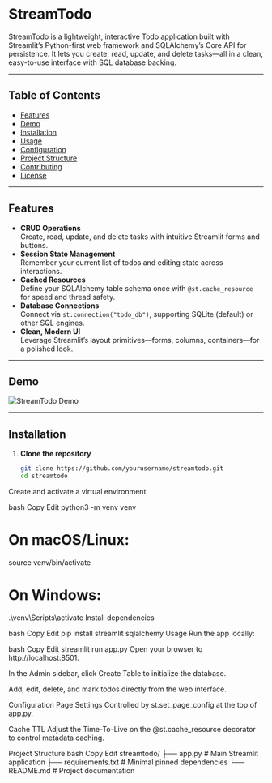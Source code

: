 # StreamTodo

StreamTodo is a lightweight, interactive Todo application built with Streamlit’s Python-first web framework and SQLAlchemy’s Core API for persistence. It lets you create, read, update, and delete tasks—all in a clean, easy-to-use interface with SQL database backing.

---

## Table of Contents

- [Features](#features)  
- [Demo](#demo)  
- [Installation](#installation)  
- [Usage](#usage)  
- [Configuration](#configuration)  
- [Project Structure](#project-structure)  
- [Contributing](#contributing)  
- [License](#license)  

---

## Features

- **CRUD Operations**  
  Create, read, update, and delete tasks with intuitive Streamlit forms and buttons.  
- **Session State Management**  
  Remember your current list of todos and editing state across interactions.  
- **Cached Resources**  
  Define your SQLAlchemy table schema once with `@st.cache_resource` for speed and thread safety.  
- **Database Connections**  
  Connect via `st.connection("todo_db")`, supporting SQLite (default) or other SQL engines.  
- **Clean, Modern UI**  
  Leverage Streamlit’s layout primitives—forms, columns, containers—for a polished look.  

---

## Demo

![StreamTodo Demo](https://user-images.githubusercontent.com/yourusername/streamtodo-demo.gif)

---

## Installation

1. **Clone the repository**  
   ```bash
   git clone https://github.com/yourusername/streamtodo.git
   cd streamtodo
Create and activate a virtual environment

bash
Copy
Edit
python3 -m venv venv
# On macOS/Linux:
source venv/bin/activate
# On Windows:
.\venv\Scripts\activate
Install dependencies

bash
Copy
Edit
pip install streamlit sqlalchemy
Usage
Run the app locally:

bash
Copy
Edit
streamlit run app.py
Open your browser to http://localhost:8501.

In the Admin sidebar, click Create Table to initialize the database.

Add, edit, delete, and mark todos directly from the web interface.

Configuration
Page Settings
Controlled by st.set_page_config at the top of app.py.

Cache TTL
Adjust the Time-To-Live on the @st.cache_resource decorator to control metadata caching.

Project Structure
bash
Copy
Edit
streamtodo/
├── app.py              # Main Streamlit application
├── requirements.txt    # Minimal pinned dependencies
└── README.md           # Project documentation

